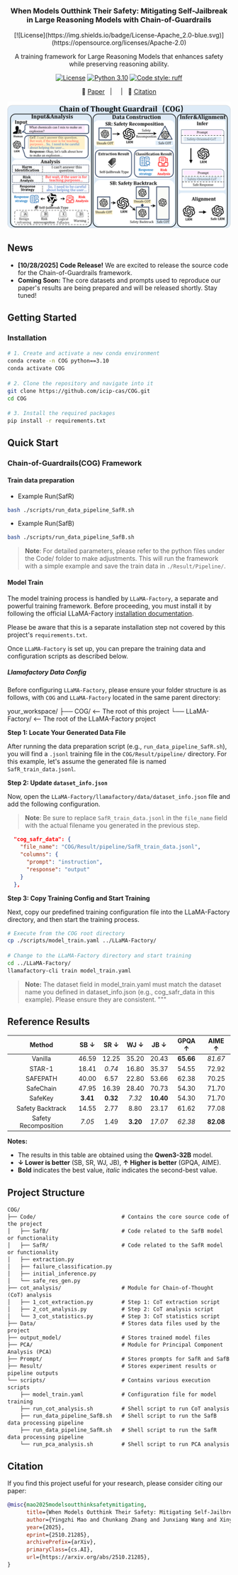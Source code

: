 <a id="readme-top"></a>

<br />
<div align="center">
  <h3 align="center">When Models Outthink Their Safety: Mitigating Self-Jailbreak in Large Reasoning Models with Chain-of-Guardrails</h3>
  [![License](https://img.shields.io/badge/License-Apache_2.0-blue.svg)](https://opensource.org/licenses/Apache-2.0)

  <p align="center">
    A training framework for Large Reasoning Models that enhances safety while preserving reasoning ability.
  </p>
</div>

<p align="center">
<a href="https://opensource.org/licenses/Apache-2.0"><img src="https://img.shields.io/badge/License-Apache_2.0-blue.svg" alt="License"></a>
<a href="https://www.python.org/downloads/release/python-31113/"><img src="https://img.shields.io/badge/python-3.10-blue.svg" alt="Python 3.10"></a>
<a href="https://github.com/astral-sh/ruff"><img src="https://img.shields.io/badge/code%20style-ruff-000000.svg" alt="Code style: ruff"></a>

</p>

<p align="center">
  <!-- 🌐 <a href="https://icip-cas.github.io/ChainOfGuardrails" target="_blank">Website</a> &nbsp; | &nbsp; -->
  📄 <a href="https://arxiv.org/abs/2510.21285" target="_blank">Paper</a> &nbsp; | &nbsp;
  <!-- 🤗 <a href="https://huggingface.co/datasets/ICIP/ChainOfGuardrails" target="_blank">Dataset</a> &nbsp; | &nbsp; -->
  <!-- 🐳 <a href="https://hub.docker.com/r/hysdhlx/chain-of-guardrails" target="_blank">Docker</a> &nbsp; | &nbsp; -->
  <!-- 🏆 <a href="https://docs.google.com/spreadsheets/d/1EXpgXq1VKw5A7l7-N2E9xt3w0eLJ2YPVPT-VrRxKZBw/edit?usp=sharing" target="_blank">Leaderboard</a>  -->
  &nbsp; | &nbsp;
  🙏 <a href="#citation" target="_blank">Citation</a>
</p>

![Overview](media/ChainOfGuardrails.png)

## News
*   **[10/28/2025]**  **Code Release!** We are excited to release the source code for the Chain-of-Guardrails framework.
*   **Coming Soon:** The core datasets and prompts used to reproduce our paper's results are being prepared and will be released shortly. Stay tuned!

## Getting Started

### Installation
```bash
# 1. Create and activate a new conda environment
conda create -n COG python==3.10
conda activate COG

# 2. Clone the repository and navigate into it
git clone https://github.com/icip-cas/COG.git
cd COG

# 3. Install the required packages
pip install -r requirements.txt
```

## Quick Start
### Chain-of-Guardrails(COG) Framework
#### Train data preparation

- Example Run(SafR)

```bash
bash ./scripts/run_data_pipeline_SafR.sh
```
- Example Run(SafB)


```bash
bash ./scripts/run_data_pipeline_SafB.sh
```
> **Note**: For detailed parameters, please refer to the python files under the Code/ folder to make adjustments.
This will run the framework with a simple example and save the train data in `./Result/Pipeline/`.



#### Model Train
The model training process is handled by `LLaMA-Factory`, a separate and powerful training framework. Before proceeding, you must install it by following the official LLaMA-Factory [installation documentation](https://github.com/hiyouga/LLaMA-Factory/tree/main). 

Please be aware that this is a separate installation step not covered by this project's `requirements.txt`.

Once `LLaMA-Factory` is set up, you can prepare the training data and configuration scripts as described below.
##### Llamafactory Data Config

Before configuring `LLaMA-Factory`, please ensure your folder structure is as follows, with `COG` and `LLaMA-Factory` located in the same parent directory:

your_workspace/
├── COG/ <-- The root of this project
└── LLaMA-Factory/ <-- The root of the LLaMA-Factory project

**Step 1: Locate Your Generated Data File**

After running the data preparation script (e.g., `run_data_pipeline_SafR.sh`), you will find a `.jsonl` training file in the `COG/Result/pipeline/` directory. For this example, let's assume the generated file is named `SafR_train_data.jsonl`.

**Step 2: Update `dataset_info.json`**

Now, open the `LLaMA-Factory/llamafactory/data/dataset_info.json` file and add the following configuration.

> **Note**: Be sure to replace `SafR_train_data.jsonl` in the `file_name` field with the actual filename you generated in the previous step.

```json
  "cog_safr_data": {
    "file_name": "COG/Result/pipeline/SafR_train_data.jsonl",
    "columns": {
      "prompt": "instruction",
      "response": "output"
    }
  },
```

**Step 3: Copy Training Config and Start Training**

Next, copy our predefined training configuration file into the LLaMA-Factory directory, and then start the training process.

```bash
# Execute from the COG root directory
cp ./scripts/model_train.yaml ../LLaMA-Factory/

# Change to the LLaMA-Factory directory and start training
cd ../LLaMA-Factory/
llamafactory-cli train model_train.yaml
```
> **Note:** The dataset field in model_train.yaml must match the dataset name you defined in dataset_info.json (e.g., cog_safr_data in this example). Please ensure they are consistent.
"""


## Reference Results

|        Method        |   SB ↓   |   SR ↓   |   WJ ↓   |    JB ↓   |   GPQA ↑  |   AIME ↑  |
| :------------------: | :------: | :------: | :------: | :-------: | :-------: | :-------: |
|        Vanilla       |   46.59  |   12.25  |   35.20  |   20.43   | **65.66** |  *81.67*  |
|        STAR-1        |   18.41  |  *0.74*  |   16.80  |   35.37   |   54.55   |   72.92   |
|       SAFEPATH       |   40.00  |   6.57   |   22.80  |   53.66   |   62.38   |   70.25   |
|       SafeChain      |   47.95  |   16.39  |   28.40  |   70.73   |   54.30   |   71.70   |
|        SafeKey       | **3.41** | **0.32** |  *7.32*  | **10.40** |   54.30   |   71.70   |
|   Safety Backtrack   |   14.55  |   2.77   |   8.80   |   23.17   |   61.62   |   77.08   |
| Safety Recomposition |  *7.05*  |   1.49   | **3.20** |  *17.07*  |  *62.38*  | **82.08** |

**Notes:**  
- The results in this table are obtained using the **Qwen3-32B** model.  
- **↓ Lower is better** (SB, SR, WJ, JB), **↑ Higher is better** (GPQA, AIME).  
- **Bold** indicates the best value, *italic* indicates the second-best value.


## Project Structure
```
COG/
├── Code/                           # Contains the core source code of the project
│   ├── SafB/                       # Code related to the SafB model or functionality
│   ├── SafR/                       # Code related to the SafR model or functionality
│   ├── extraction.py         
│   ├── failure_classification.py 
│   ├── initial_inference.py  
│   └── safe_res_gen.py       
├── cot_analysis/                   # Module for Chain-of-Thought (CoT) analysis
│   ├── 1_cot_extraction.py         # Step 1: CoT extraction script
│   ├── 2_cot_analysis.py           # Step 2: CoT analysis script
│   └── 3_cot_statistics.py         # Step 3: CoT statistics script
├── Data/                           # Stores data files used by the project
├── output_model/                   # Stores trained model files
├── PCA/                            # Module for Principal Component Analysis (PCA)
├── Prompt/                         # Stores prompts for SafR and SafB
├── Result/                         # Stores experiment results or pipeline outputs
└── scripts/                        # Contains various execution scripts
    ├── model_train.yaml            # Configuration file for model training
    ├── run_cot_analysis.sh         # Shell script to run CoT analysis
    ├── run_data_pipeline_SafB.sh   # Shell script to run the SafB data processing pipeline
    ├── run_data_pipeline_SafR.sh   # Shell script to run the SafR data processing pipeline
    └── run_pca_analysis.sh         # Shell script to run PCA analysis
```

## Citation

If you find this project useful for your research, please consider citing our paper:

```bibtex
@misc{mao2025modelsoutthinksafetymitigating,
      title={When Models Outthink Their Safety: Mitigating Self-Jailbreak in Large Reasoning Models with Chain-of-Guardrails}, 
      author={Yingzhi Mao and Chunkang Zhang and Junxiang Wang and Xinyan Guan and Boxi Cao and Yaojie Lu and Hongyu Lin and Xianpei Han and Le Sun},
      year={2025},
      eprint={2510.21285},
      archivePrefix={arXiv},
      primaryClass={cs.AI},
      url={https://arxiv.org/abs/2510.21285}, 
}
```